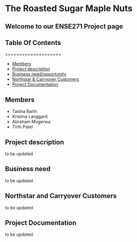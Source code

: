 # The Roasted Sugar Maple Nuts 
## Welcome to our ENSE271 Project page

## Table Of Contents
====================
* [Members](#members)
* [Project description](#project-description)
* [Business need/opportunity](#business-need)
* [Northstar & Carryover Customers](#northstar-and-carryover-customers)
* [Project Documentation](#project-documentation)


## Members 
<ul> 
  <li> Taisha Barth</li>
  <li>Kristina Langgard</li>
  <li>Abraham Mugerwa</li>
  <li>Tirth Patel</li>
</ul>

## Project description
to be updated


## Business need
to be updated

## Northstar and Carryover Customers
to be updated

## Project Documentation
to be updated
